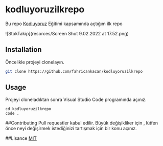 # kodluyoruzilkrepo
Bu repo [Kodluyoruz](https://www.kodluyoruz.org) Eğitimi kapsamında açtığım ilk repo

![StokTakip](resorces/Screen Shot 9.02.2022 at 17.52.png)

## Installation

Öncelikle projeyi clonelayın. 

```bash
git clone https://github.com/fahricankacan/kodluyoruzilkrepo
 ```

 ## Usage
 Projeyi cloneladıktan sonra Visual Studio Code programında açınız.

 ```linux
 cd kodluyoruzilkrepo
 code .
 ```

 ##Contributing
 Pull requestler kabul edilir. Büyük değişikliker için , lütfen önce neyi değişirmek istediğinizi tartışmak için bir konu açınız.

 ##Lisance
 [MIT](https://choosealicense.com/licenses/mit/)
